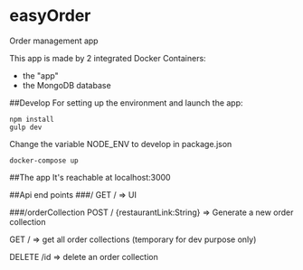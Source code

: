 # easyOrder
Order management app

This app is made by 2 integrated Docker Containers:
- the "app"
- the MongoDB database

##Develop
For setting up the environment and launch the app:

```
npm install
gulp dev
```

Change the variable NODE_ENV to develop in package.json

```
docker-compose up
```

##The app
It's reachable at localhost:3000

##Api end points
###/
GET     /   => UI

###/orderCollection
POST    / {restaurantLink:String}   => Generate a new order collection

GET /   => get all order collections (temporary for dev purpose only)

DELETE /id  => delete an order collection